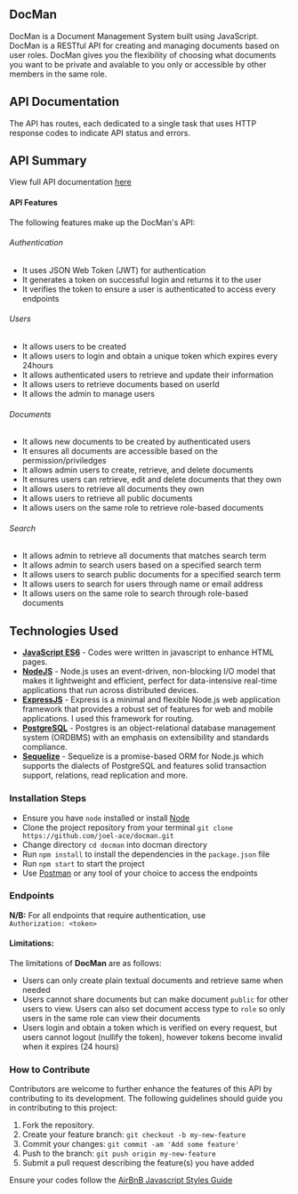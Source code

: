 ## DocMan
DocMan is a Document Management System built using JavaScript. DocMan is a RESTful API for creating and managing documents based on user roles. DocMan gives you the flexibility of choosing what documents you want to be private and avalable to you only or accessible by other members in the same role. 

## API Documentation
The API has routes, each dedicated to a single task that uses HTTP response codes to indicate API status and errors.

## API Summary
View full API documentation [here](https://joel-docman.herokuapp.com/)

#### API Features

The following features make up the DocMan's API:

###### Authentication

- It uses JSON Web Token (JWT) for authentication
- It generates a token on successful login and returns it to the user
- It verifies the token to ensure a user is authenticated to access every endpoints

###### Users

- It allows users to be created  
- It allows users to login and obtain a unique token which expires every 24hours
- It allows authenticated users to retrieve and update their information 
- It allows users to retrieve documents based on userId
- It allows the admin to manage users

###### Documents

- It allows new documents to be created by authenticated users 
- It ensures all documents are accessible based on the permission/priviledges 
- It allows admin users to create, retrieve, and delete documents
- It ensures users can retrieve, edit and delete documents that they own  
- It allows users to retrieve all documents they own
- It allows users to retrieve all public documents
- It allows users on the same role to retrieve role-based documents

###### Search

- It allows admin to retrieve all documents that matches search term
- It allows admin to search users based on a specified search term
- It allows users to search public documents for a specified search term
- It allows users to search for users through name or email address
- It allows users on the same role to search through role-based documents 

## Technologies Used
- **[JavaScript ES6](http://es6-features.org/)** - Codes were written in javascript to enhance HTML pages.
- **[NodeJS](https://nodejs.org/)** - Node.js uses an event-driven, non-blocking I/O model that makes it lightweight and efficient, perfect for data-intensive real-time applications that run across distributed devices.
- **[ExpressJS](https://expressjs.com/)** - Express is a minimal and flexible Node.js web application framework that provides a robust set of features for web and mobile applications. I used this framework for routing.
- **[PostgreSQL](https://www.postgresql.org/)** - Postgres is an object-relational database management system (ORDBMS) with an emphasis on extensibility and standards compliance.
- **[Sequelize](http://docs.sequelizejs.com/)** - Sequelize is a promise-based ORM for Node.js which supports the dialects of PostgreSQL and features solid transaction support, relations, read replication and more.

### **Installation Steps**
* Ensure you have `node` installed or install [Node](https://nodejs.org/en/download/)
* Clone the project repository from your terminal `git clone https://github.com/joel-ace/docman.git`
* Change directory `cd docman` into docman directory
* Run `npm install` to install the dependencies in the `package.json` file
* Run `npm start` to start the project
* Use [Postman](https://www.getpostman.com/) or any tool of your choice to access the endpoints

### **Endpoints**
**N/B:** For all endpoints that require authentication, use \
`Authorization: <token>`

#### Limitations:
The limitations of **DocMan** are as follows:
* Users can only create plain textual documents and retrieve same when needed 
* Users cannot share documents but can make document `public` for other users to view. Users can also set document access type to `role` so only users in the same role can view their documents
* Users login and obtain a token which is verified on every request, but users cannot logout (nullify the token), however tokens become invalid when it expires (24 hours)

### How to Contribute
Contributors are welcome to further enhance the features of this API by contributing to its development. The following guidelines should guide you in contributing to this project:

1. Fork the repository.
2. Create your feature branch: `git checkout -b my-new-feature`
3. Commit your changes: `git commit -am 'Add some feature'`
4. Push to the branch: `git push origin my-new-feature`
5. Submit a pull request describing the feature(s) you have added

Ensure your codes follow the [AirBnB Javascript Styles Guide](https://github.com/airbnb/javascript)
